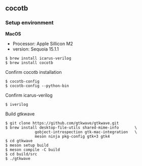 ## cocotb

### Setup environment

__MacOS__
- Processor: Apple Sillicon M2
- version: Sequoia 15.1.1

```shell
$ brew install icarus-verilog
$ brew install cocotb
```

Confirm cocotb installation
```shell
$ cocotb-config
$ cocotb-config --python-bin
```

Confirm icarus-verilog
```shell
$ iverilog
```

Build gtkwave
```shell
$ git clone https://github.com/gtkwave/gtkwave.git
$ brew install desktop-file-utils shared-mime-info       \
             gobject-introspection gtk-mac-integration   \
             meson ninja pkg-config gtk+3 gtk4
$ cd gtkwave
$ meson setup build
$ meson compile -C build
$ cd build/src
$ ./gtkwave
```
